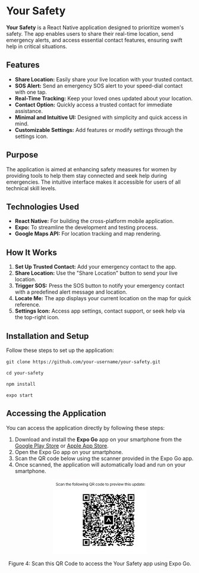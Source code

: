 <h1>Your Safety</h1>
<p><strong>Your Safety</strong> is a React Native application designed to prioritize women's safety. The app enables users to share their real-time location, send emergency alerts, and access essential contact features, ensuring swift help in critical situations.</p>
<h2>Features</h2>
<ul>
<li><strong>Share Location:</strong> Easily share your live location with your trusted contact.</li>
<li><strong>SOS Alert:</strong> Send an emergency SOS alert to your speed-dial contact with one tap.</li>
<li><strong>Real-Time Tracking:</strong> Keep your loved ones updated about your location.</li>
<li><strong>Contact Option:</strong> Quickly access a trusted contact for immediate assistance.</li>
<li><strong>Minimal and Intuitive UI:</strong> Designed with simplicity and quick access in mind.</li>
<li><strong>Customizable Settings:</strong> Add features or modify settings through the settings icon.</li>
</ul>
<h2>Purpose</h2>
<p>The application is aimed at enhancing safety measures for women by providing tools to help them stay connected and seek help during emergencies. The intuitive interface makes it accessible for users of all technical skill levels.</p>
<h2>Technologies Used</h2>
<ul>
<li><strong>React Native:</strong> For building the cross-platform mobile application.</li>
<li><strong>Expo:</strong> To streamline the development and testing process.</li>
<li><strong>Google Maps API:</strong> For location tracking and map rendering.</li>
</ul>
<h2>How It Works</h2>
<ol>
<li><strong>Set Up Trusted Contact:</strong> Add your emergency contact to the app.</li>
<li><strong>Share Location:</strong> Use the "Share Location" button to send your live location.</li>
<li><strong>Trigger SOS:</strong> Press the SOS button to notify your emergency contact with a predefined alert message and location.</li>
<li><strong>Locate Me:</strong> The app displays your current location on the map for quick reference.</li>
<li><strong>Settings Icon:</strong> Access app settings, contact support, or seek help via the top-right icon.</li>
</ol>
<h2>Installation and Setup</h2>
<p>Follow these steps to set up the application:</p>
<pre><code>git clone https://github.com/your-username/your-safety.git</code></pre>
<pre><code>cd your-safety</code></pre>
<pre><code>npm install</code></pre>
<pre><code>expo start</code></pre>
<h2>Accessing the Application</h2>
<p>You can access the application directly by following these steps:</p>
<ol>
<li>Download and install the <strong>Expo Go</strong> app on your smartphone from the <a href="https://play.google.com/store/apps/details?id=host.exp.exponent">Google Play Store</a> or <a href="https://apps.apple.com/us/app/expo-go/id982107779">Apple App Store</a>.</li>
<li>Open the Expo Go app on your smartphone.</li>
<li>Scan the QR code below using the scanner provided in the Expo Go app.</li>
<li>Once scanned, the application will automatically load and run on your smartphone.</li>
</ol>
<div class="image-gallery" style="text-align: center;">
<img src="./components/Your_Safety_Application_QR_Code.jpeg" alt="QR Code for Your Safety Application" style="max-width: 50%; height: auto;">
<p class="image-caption">Figure 4: Scan this QR Code to access the Your Safety app using Expo Go.</p>
</div>



























